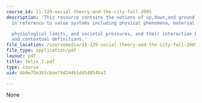 ```yaml
---
course_id: 11-329-social-theory-and-the-city-fall-2005
description: 'This resource contains the notions of up,down,and ground which are constructed
  in reference to value systems including physical phenomena, material forces,

  physiological limits, and societal pressures, and their interaction begets varying
  and contextual definitions.'
file_location: /coursemedia/11-329-social-theory-and-the-city-fall-2005/4b9e75e393cbae74d244b1dd54854ba2_felix_2.pdf
file_type: application/pdf
layout: pdf
title: felix_2.pdf
type: course
uid: 4b9e75e393cbae74d244b1dd54854ba2

---
```

None